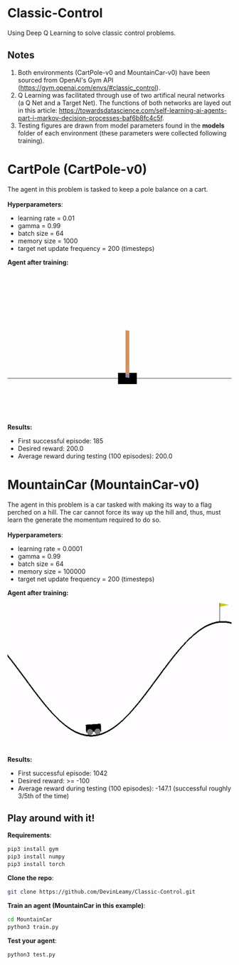 # Classic-Control
Using Deep Q Learning to solve classic control problems.
## Notes
1. Both environments (CartPole-v0 and MountainCar-v0) have been sourced from OpenAI's Gym API (https://gym.openai.com/envs/#classic_control). 
2. Q Learning was facilitated through use of two artifical neural networks (a Q Net and a Target Net). The functions of both networks are layed out in this article: https://towardsdatascience.com/self-learning-ai-agents-part-i-markov-decision-processes-baf6b8fc4c5f.
3. Testing figures are drawn from model parameters found in the __models__ folder of each environment (these parameters were collected following training).

# CartPole (CartPole-v0)
The agent in this problem is tasked to keep a pole balance on a cart.<br/><br/>
**Hyperparameters**:
* learning rate = 0.01
* gamma = 0.99
* batch size = 64
* memory size = 1000
* target net update frequency = 200 (timesteps) <br/>

**Agent after training:**<br/>
![Agent Balancing Pole](results/CartPole.gif)

**Results:**
+ First successful episode: 185
+ Desired reward: 200.0
+ Average reward during testing (100 episodes): 200.0

# MountainCar (MountainCar-v0)
The agent in this problem is a car tasked with making its way to a flag perched on a hill. The car cannot force its way up the hill and, thus, must learn the generate the momentum required to do so. <br/><br/>
**Hyperparameters**:
* learning rate = 0.0001
* gamma = 0.99
* batch size = 64
* memory size = 100000
* target net update frequency = 200 (timesteps) <br/>

**Agent after training:**<br/>
![Agent Climbing Hill](results/MountainCar.gif)

**Results:**
+ First successful episode: 1042
+ Desired reward: >= -100
+ Average reward during testing (100 episodes): -147.1 (successful roughly 3/5th of the time) 

## Play around with it!
**Requirements**:<br/>
```bash
pip3 install gym
pip3 install numpy
pip3 install torch
```

**Clone the repo**:<br/>
```bash
git clone https://github.com/DevinLeamy/Classic-Control.git
```

**Train an agent (MountainCar in this example)**:<br/>
```bash
cd MountainCar
python3 train.py
```

**Test your agent**:<br/>
```bash
python3 test.py
```

